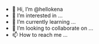 - 👋 Hi, I’m @hellokena
- 👀 I’m interested in ...
- 🌱 I’m currently learning ...
- 💞️ I’m looking to collaborate on ...
- 📫 How to reach me ...

<!---
hellokena/hellokena is a ✨ special ✨ repository because its `README.md` (this file) appears on your GitHub profile.
You can click the Preview link to take a look at your changes.
--->
